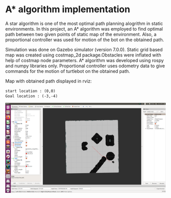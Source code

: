
# __A* algorithm implementation__

A star algorithm is one of the most optimal path planning alogrithm in static environments.
In this project, an A* algorithm was employed to find optimal path between two given points of static map of the environment. Also, a proportional controller was used for motion of the bot on the obtained path.

Simulation was done on Gazebo simulator (version 7.0.0).
Static grid based map was created using costmap_2d package.Obstacles were inflated with help of costmap node parameters.
A* algorithm was developed using rospy and numpy libraries only.
Proportional controller uses odometry data to give commands for the motion of turtlebot on the obtained path.

Map with obtained path displayed in rviz:

	start location : (0,0)
	Goal location : (-3,-4)

![](src/my_turtlebot/images/rviz_path.png)




 


